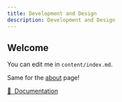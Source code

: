 ```yaml
---
title: Development and Design
description: Development and Design
---
```


## Welcome

You can edit me in <code>content/index.md</code>.

Same for the [about](/about) page!

[📖 &nbsp;Documentation](https://content.nuxtjs.org)
